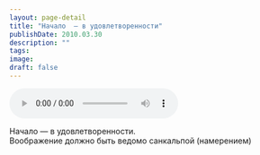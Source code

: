```yaml
---
layout: page-detail
title: "Начало  — в удовлетворенности"
publishDate: 2010.03.30
description: ""
tags:
image:
draft: false
---
```


<audio title="2010.03.30 - Начало  — в удовлетворенности.mp3" src="https://filer-api.advayta.org/v1.0/public/files/73539" controls=""></audio>

 Начало — в удовлетворенности.  
 Воображение должно быть ведомо санкальпой (намерением)   

  
